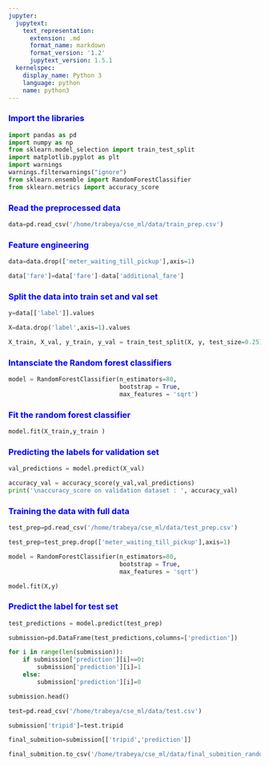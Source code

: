```yaml
---
jupyter:
  jupytext:
    text_representation:
      extension: .md
      format_name: markdown
      format_version: '1.2'
      jupytext_version: 1.5.1
  kernelspec:
    display_name: Python 3
    language: python
    name: python3
---
```


### <font color='blue'> Import the libraries </font>

```python
import pandas as pd
import numpy as np
from sklearn.model_selection import train_test_split
import matplotlib.pyplot as plt
import warnings
warnings.filterwarnings("ignore")
from sklearn.ensemble import RandomForestClassifier
from sklearn.metrics import accuracy_score
```

### <font color='blue'> Read the preprocessed data </font>

```python
data=pd.read_csv('/home/trabeya/cse_ml/data/train_prep.csv')
```

### <font color='blue'> Feature engineering </font>

```python
data=data.drop(['meter_waiting_till_pickup'],axis=1)
```

```python
data['fare']=data['fare']-data['additional_fare']
```

### <font color="blue"> Split the data into train set and val set</font>

```python
y=data[['label']].values
```

```python
X=data.drop('label',axis=1).values
```

```python
X_train, X_val, y_train, y_val = train_test_split(X, y, test_size=0.25)
```

### <font color='blue'> Intansciate the Random forest classifiers </font>

```python
model = RandomForestClassifier(n_estimators=80, 
                               bootstrap = True,
                               max_features = 'sqrt')
```

### <font color='blue'> Fit the random forest classifier  </font>

```python
model.fit(X_train,y_train )
```

### <font color='blue'> Predicting the labels for validation set </font>

```python
val_predictions = model.predict(X_val)
```

```python
accuracy_val = accuracy_score(y_val,val_predictions)
print('\naccuracy_score on validation dataset : ', accuracy_val)
```

### <font color='blue'> Training the data with full data </font>

```python
test_prep=pd.read_csv('/home/trabeya/cse_ml/data/test_prep.csv')
```

```python
test_prep=test_prep.drop(['meter_waiting_till_pickup'],axis=1)
```

```python
model = RandomForestClassifier(n_estimators=80, 
                               bootstrap = True,
                               max_features = 'sqrt')
```

```python
model.fit(X,y)
```

### <font color='blue'> Predict the label for test set</font>

```python
test_predictions = model.predict(test_prep)
```

```python
submission=pd.DataFrame(test_predictions,columns=['prediction'])
```

```python
for i in range(len(submission)):
    if submission['prediction'][i]==0:
        submission['prediction'][i]=1
    else:
        submission['prediction'][i]=0
```

```python
submission.head()
```

```python
test=pd.read_csv('/home/trabeya/cse_ml/data/test.csv')
```

```python
submission['tripid']=test.tripid
```

```python
final_submition=submission[['tripid','prediction']]
```

```python
final_submition.to_csv('/home/trabeya/cse_ml/data/final_submition_random_forest_v4.csv',index=False)
```
